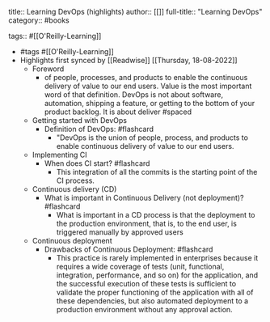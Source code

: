title:: Learning DevOps (highlights)
author:: [[]]
full-title:: "Learning DevOps"
category:: #books

tags:: #[[O'Reilly-Learning]]

- #tags #[[O'Reilly-Learning]]
- Highlights first synced by [[Readwise]] [[Thursday, 18-08-2022]]
	- Foreword
		- of people, processes, and products to enable the continuous delivery of value to our end users. Value is the most important word of that definition. DevOps is not about software, automation, shipping a feature, or getting to the bottom of your product backlog. It is about deliver #spaced
	- Getting started with DevOps
		- Definition of DevOps: #flashcard
			- "DevOps is the union of people, process, and products to enable continuous delivery of value to our end users.
	- Implementing CI
		- When does CI start? #flashcard
			- This integration of all the commits is the starting point of the CI process.
	- Continuous delivery (CD)
		- What is important in Continuous Delivery (not deployment)? #flashcard
			- What is important in a CD process is that the deployment to the production environment, that is, to the end user, is triggered manually by approved users
	- Continuous deployment
		- Drawbacks of Continuous Deployment: #flashcard
			- This practice is rarely implemented in enterprises because it requires a wide coverage of tests (unit, functional, integration, performance, and so on) for the application, and the successful execution of these tests is sufficient to validate the proper functioning of the application with all of these dependencies, but also automated deployment to a production environment without any approval action.